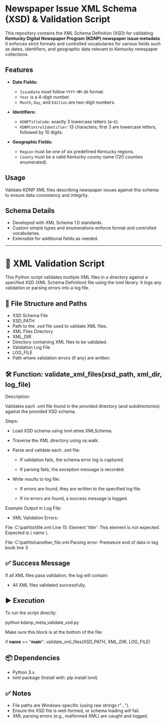 # Newspaper Issue XML Schema (XSD) & Validation Script

This repository contains the XML Schema Definition (XSD) for validating **Kentucky Digital Newspaper Program (KDNP) newspaper issue metadata**. It enforces strict formats and controlled vocabularies for various fields such as dates, identifiers, and geographic data relevant to Kentucky newspaper collections.

## Features

- **Date Fields:**
  - `IssueDate` must follow `YYYY-MM-DD` format.
  - `Year` is a 4-digit number.
  - `Month`, `Day`, and `Edition` are two-digit numbers.

- **Identifiers:**
  - `KDNPTitleCode`: exactly 3 lowercase letters (a–z).
  - `KDNPControlIdentifier`: 13 characters; first 3 are lowercase letters, followed by 10 digits.

- **Geographic Fields:**
  - `Region` must be one of six predefined Kentucky regions.
  - `County` must be a valid Kentucky county name (120 counties enumerated).

## Usage

Validate KDNP XML files describing newspaper issues against this schema to ensure data consistency and integrity.

## Schema Details

- Developed with XML Schema 1.0 standards.
- Custom simple types and enumerations enforce format and controlled vocabularies.
- Extensible for additional fields as needed.

---

# 📄 XML Validation Script

This Python script validates multiple XML files in a directory against a specified XSD (XML Schema Definition) file using the lxml library. It logs any validation or parsing errors into a log file.

## 📁 File Structure and Paths

- XSD Schema File
- XSD_PATH
- Path to the .xsd file used to validate XML files.
- XML Files Directory
- XML_DIR
- Directory containing XML files to be validated.
- Validation Log File
- LOG_FILE
- Path where validation errors (if any) are written.

## 🛠️ Function: validate_xml_files(xsd_path, xml_dir, log_file)
Description:

Validates each .xml file found in the provided directory (and subdirectories) against the provided XSD schema.

Steps:

- Load XSD schema using lxml.etree.XMLSchema.

- Traverse the XML directory using os.walk.

- Parse and validate each .xml file:

  - If validation fails, the schema error log is captured.

  - If parsing fails, the exception message is recorded.

- Write results to log file:

  - If errors are found, they are written to the specified log file.

  - If no errors are found, a success message is logged.

Example Output in Log File:
- XML Validation Errors:

File: C:\path\to\file.xml
  Line 15: Element 'title': This element is not expected. Expected is ( name ).

File: C:\path\to\another_file.xml
  Parsing error: Premature end of data in tag book line 3

## ✅ Success Message

If all XML files pass validation, the log will contain:

- All XML files validated successfully.

## ▶️ Execution

To run the script directly:

python kdanp_meta_validate_xsd.py


Make sure this block is at the bottom of the file:

if __name__ == "__main__":
    validate_xml_files(XSD_PATH, XML_DIR, LOG_FILE)

## 📦 Dependencies

- Python 3.x
- lxml package (Install with: pip install lxml)

## ✅ Notes

- File paths are Windows-specific (using raw strings r"...").
- Ensure the XSD file is well-formed, or schema loading will fail.
- XML parsing errors (e.g., malformed XML) are caught and logged.

